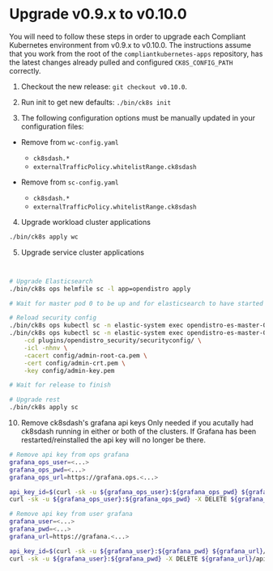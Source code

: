 # Upgrade v0.9.x to v0.10.0

You will need to follow these steps in order to upgrade each Compliant Kubernetes environment from v0.9.x to v0.10.0. The instructions assume that you work from the root of the `compliantkubernetes-apps` repository, has the latest changes already pulled and configured `CK8S_CONFIG_PATH` correctly.

1. Checkout the new release: `git checkout v0.10.0`.

2. Run init to get new defaults: `./bin/ck8s init`

3. The following configuration options must be manually updated in your configuration files:

  - Remove from `wc-config.yaml`
    - `ck8sdash.*`
    - `externalTrafficPolicy.whitelistRange.ck8sdash`

  - Remove from `sc-config.yaml`
    - `ck8sdash.*`
    - `externalTrafficPolicy.whitelistRange.ck8sdash`

4. Upgrade workload cluster applications
  ```bash
  ./bin/ck8s apply wc
  ```

5. Upgrade service cluster applications
  ```bash


  # Upgrade Elasticsearch
  ./bin/ck8s ops helmfile sc -l app=opendistro apply

  # Wait for master pod 0 to be up and for elasticsearch to have started

  # Reload security config
  ./bin/ck8s ops kubectl sc -n elastic-system exec opendistro-es-master-0 -- chmod +x ./plugins/opendistro_security/tools/securityadmin.sh
  ./bin/ck8s ops kubectl sc -n elastic-system exec opendistro-es-master-0 -- ./plugins/opendistro_security/tools/securityadmin.sh \
      -cd plugins/opendistro_security/securityconfig/ \
      -icl -nhnv \
      -cacert config/admin-root-ca.pem \
      -cert config/admin-crt.pem \
      -key config/admin-key.pem

  # Wait for release to finish

  # Upgrade rest
  ./bin/ck8s apply sc
  ```

10. Remove ck8sdash's grafana api keys
    Only needed if you acutally had ck8sdash running in either or both of the clusters.
    If Grafana has been restarted/reinstalled the api key will no longer be there.

  ```bash
  # Remove api key from ops grafana
  grafana_ops_user=<...>
  grafana_ops_pwd=<...>
  grafana_ops_url=https://grafana.ops.<...>

  api_key_id=$(curl -sk -u ${grafana_ops_user}:${grafana_ops_pwd} ${grafana_ops_url}/api/auth/keys | jq -r '.[] | select(.name=="ck8sdash-sc") | .id')
  curl -sk -u ${grafana_ops_user}:${grafana_ops_pwd} -X DELETE ${grafana_ops_url}/api/auth/keys/${api_key_id}

  # Remove api key from user grafana
  grafana_user=<...>
  grafana_pwd=<...>
  grafana_url=https://grafana.<...>

  api_key_id=$(curl -sk -u ${grafana_user}:${grafana_pwd} ${grafana_url}/api/auth/keys | jq -r '.[] | select(.name=="ck8sdash-wc") | .id')
  curl -sk -u ${grafana_user}:${grafana_pwd} -X DELETE ${grafana_url}/api/auth/keys/${api_key_id}
  ```
